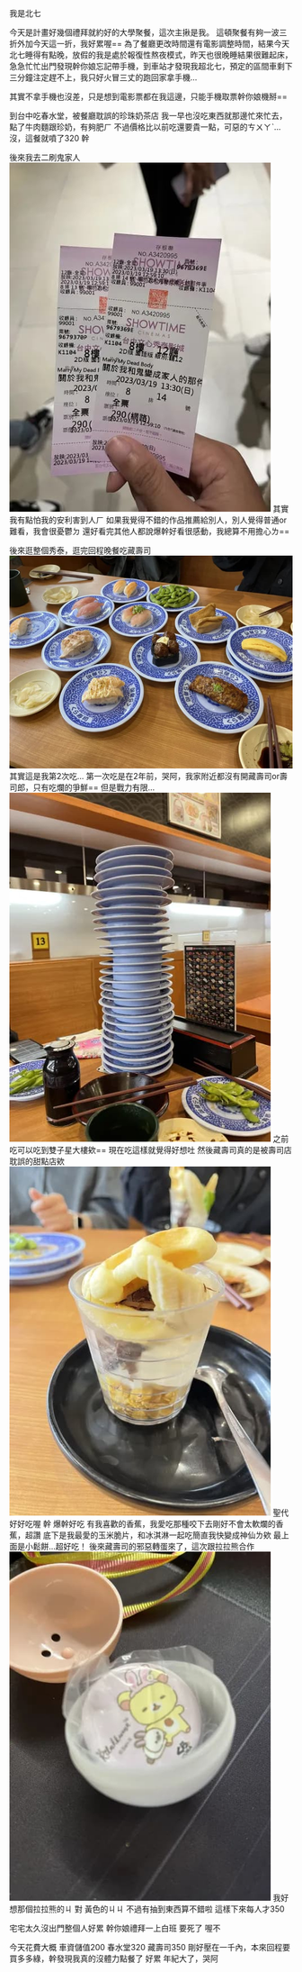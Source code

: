我是北七

今天是計畫好幾個禮拜就約好的大學聚餐，這次主揪是我。
這頓聚餐有夠一波三折外加今天這一折，我好累喔==
為了餐廳更改時間還有電影調整時間，結果今天北七睡得有點晚，放假的我是處於報復性熬夜模式，昨天也很晚睡結果很難起床，急急忙忙出門發現幹你娘忘記帶手機，到車站才發現我超北七，預定的區間車剩下三分鐘注定趕不上，我只好火冒三丈的跑回家拿手機...

其實不拿手機也沒差，只是想到電影票都在我這邊，只能手機取票幹你娘機掰==

到台中吃春水堂，被餐廳耽誤的珍珠奶茶店
我一早也沒吃東西就那邊忙來忙去，點了牛肉麵跟珍奶，有夠肥ㄏ
不過價格比以前吃還要貴一點，可惡的ㄘㄨㄚˋ...沒，這餐就噴了320
幹

後來我去二刷鬼家人
![noccimage](https://github.com/photohost/picx-images-hosting/raw/master/20250210/noccimage.13lwa3gk9u.jpg)
其實我有點怕我的安利害到人ㄏ
如果我覺得不錯的作品推薦給別人，別人覺得普通or難看，我會很憂鬱ㄉ
還好看完其他人都說爆幹好看很感動，我總算不用擔心ㄌ==

後來逛整個秀泰，逛完回程晚餐吃藏壽司
![noccimage](https://github.com/photohost/picx-images-hosting/raw/master/20250210/noccimage.5xar68283n.jpg)
其實這是我第2次吃...
第一次吃是在2年前，哭阿，我家附近都沒有開藏壽司or壽司郎，只有吃爛的爭鮮==
但是戰力有限...
![noccimage](https://github.com/photohost/picx-images-hosting/raw/master/20250210/noccimage.3k84p0p7kf.jpg)
之前吃可以吃到雙子星大樓欸==
現在吃這樣就覺得好想吐
然後藏壽司真的是被壽司店耽誤的甜點店欸
![noccimage](https://github.com/photohost/picx-images-hosting/raw/master/20250210/noccimage.7i0i5p0wq1.jpg)
聖代好好吃喔
幹
爆幹好吃
有我喜歡的香蕉，我愛吃那種咬下去剛好不會太軟爛的香蕉，超讚
底下是我最愛的玉米脆片，和冰淇淋一起吃簡直我快變成神仙ㄌ欸
最上面是小鬆餅...超好吃！
後來藏壽司的邪惡轉蛋來了，這次跟拉拉熊合作
![noccimage](https://github.com/photohost/picx-images-hosting/raw/master/20250210/noccimage.45swxgva4.jpg)
我好想那個拉拉熊的ㄐ
對
黃色的ㄐㄐ
不過有抽到東西算不錯啦
這樣下來每人才350

宅宅太久沒出門整個人好累
幹你娘禮拜一上白班
要死了
喔不

今天花費大概
車資儲值200
春水堂320
藏壽司350
剛好壓在一千內，本來回程要買多多綠，幹發現我真的沒體力點餐了
好累
年紀大了，哭阿
<!-- ##{"timestamp":1679155200}## -->